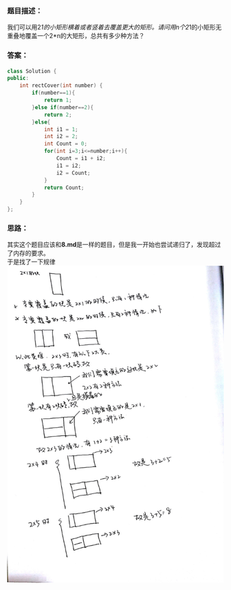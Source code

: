 ### 题目描述：
我们可以用2*1的小矩形横着或者竖着去覆盖更大的矩形。请问用n个2*1的小矩形无重叠地覆盖一个2*n的大矩形，总共有多少种方法？
### 答案：
```C++
class Solution {
public:
    int rectCover(int number) {
        if(number==1){
            return 1;
        }else if(number==2){
            return 2;
        }else{
            int i1 = 1;
            int i2 = 2;
            int Count = 0;
            for(int i=3;i<=number;i++){
                Count = i1 + i2;
                i1 = i2;
                i2 = Count;
            }
            return Count;
        }
    }
};
```
### 思路：
其实这个题目应该和**8.md**是一样的题目，但是我一开始也尝试递归了，发现超过了内存的要求。<br />
于是找了一下规律<br />
![image](https://github.com/meisa233/CodeAboutWork/blob/master/JianZhi_Offer/ZHUANKUAI.jpg)
